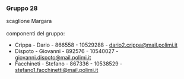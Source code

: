 ### Gruppo 28
scaglione Margara<br><br>
componenti del gruppo:
* Crippa - Dario - 866558 - 10529288 - dario2.crippa@mail.polimi.it
* Dispoto - Giovanni - 892576 - 10540027 - giovanni.dispoto@mail.polimi.it
* Facchineti - Stefano - 867336 - 10538529 - stefano1.facchinetti@mail.polimi.it
